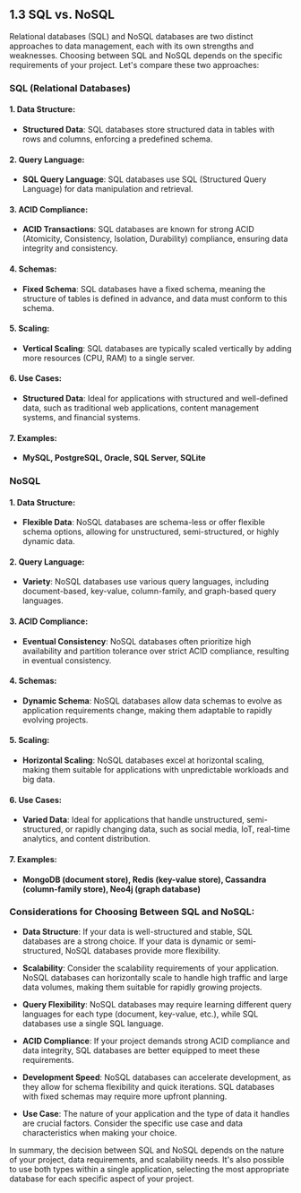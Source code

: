 ## 1.3 SQL vs. NoSQL

Relational databases (SQL) and NoSQL databases are two distinct approaches to data management, each with its own strengths and weaknesses. Choosing between SQL and NoSQL depends on the specific requirements of your project. Let's compare these two approaches:

### SQL (Relational Databases)

#### 1. Data Structure:
   - **Structured Data**: SQL databases store structured data in tables with rows and columns, enforcing a predefined schema.

#### 2. Query Language:
   - **SQL Query Language**: SQL databases use SQL (Structured Query Language) for data manipulation and retrieval.

#### 3. ACID Compliance:
   - **ACID Transactions**: SQL databases are known for strong ACID (Atomicity, Consistency, Isolation, Durability) compliance, ensuring data integrity and consistency.

#### 4. Schemas:
   - **Fixed Schema**: SQL databases have a fixed schema, meaning the structure of tables is defined in advance, and data must conform to this schema.

#### 5. Scaling:
   - **Vertical Scaling**: SQL databases are typically scaled vertically by adding more resources (CPU, RAM) to a single server.

#### 6. Use Cases:
   - **Structured Data**: Ideal for applications with structured and well-defined data, such as traditional web applications, content management systems, and financial systems.

#### 7. Examples:
   - **MySQL, PostgreSQL, Oracle, SQL Server, SQLite**

### NoSQL

#### 1. Data Structure:
   - **Flexible Data**: NoSQL databases are schema-less or offer flexible schema options, allowing for unstructured, semi-structured, or highly dynamic data.

#### 2. Query Language:
   - **Variety**: NoSQL databases use various query languages, including document-based, key-value, column-family, and graph-based query languages.

#### 3. ACID Compliance:
   - **Eventual Consistency**: NoSQL databases often prioritize high availability and partition tolerance over strict ACID compliance, resulting in eventual consistency.

#### 4. Schemas:
   - **Dynamic Schema**: NoSQL databases allow data schemas to evolve as application requirements change, making them adaptable to rapidly evolving projects.

#### 5. Scaling:
   - **Horizontal Scaling**: NoSQL databases excel at horizontal scaling, making them suitable for applications with unpredictable workloads and big data.

#### 6. Use Cases:
   - **Varied Data**: Ideal for applications that handle unstructured, semi-structured, or rapidly changing data, such as social media, IoT, real-time analytics, and content distribution.

#### 7. Examples:
   - **MongoDB (document store), Redis (key-value store), Cassandra (column-family store), Neo4j (graph database)**

### Considerations for Choosing Between SQL and NoSQL:

- **Data Structure**: If your data is well-structured and stable, SQL databases are a strong choice. If your data is dynamic or semi-structured, NoSQL databases provide more flexibility.

- **Scalability**: Consider the scalability requirements of your application. NoSQL databases can horizontally scale to handle high traffic and large data volumes, making them suitable for rapidly growing projects.

- **Query Flexibility**: NoSQL databases may require learning different query languages for each type (document, key-value, etc.), while SQL databases use a single SQL language.

- **ACID Compliance**: If your project demands strong ACID compliance and data integrity, SQL databases are better equipped to meet these requirements.

- **Development Speed**: NoSQL databases can accelerate development, as they allow for schema flexibility and quick iterations. SQL databases with fixed schemas may require more upfront planning.

- **Use Case**: The nature of your application and the type of data it handles are crucial factors. Consider the specific use case and data characteristics when making your choice.

In summary, the decision between SQL and NoSQL depends on the nature of your project, data requirements, and scalability needs. It's also possible to use both types within a single application, selecting the most appropriate database for each specific aspect of your project.

